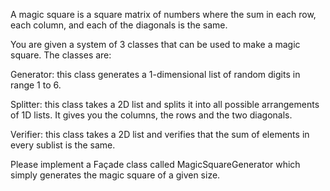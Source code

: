 A magic square is a square matrix of numbers where the sum in each row, each column, and each of the diagonals is the same.

You are given a system of 3 classes that can be used to make a magic square. The classes are:

Generator: this class generates a 1-dimensional list of random digits in range 1 to 6.

Splitter: this class takes a 2D list and splits it into all possible arrangements of 1D lists. It gives you the columns, the rows and the two diagonals.

Verifier: this class takes a 2D list and verifies that the sum of elements in every sublist is the same.

Please implement a Façade class called MagicSquareGenerator  which simply generates the magic square of a given size.